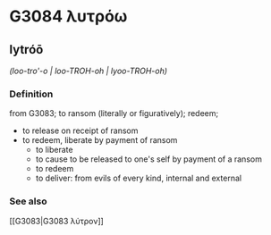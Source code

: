 # G3084 λυτρόω

## lytróō

_(loo-tro'-o | loo-TROH-oh | lyoo-TROH-oh)_

### Definition

from G3083; to ransom (literally or figuratively); redeem; 

- to release on receipt of ransom
- to redeem, liberate by payment of ransom
  - to liberate
  - to cause to be released to one's self by payment of a ransom
  - to redeem
  - to deliver: from evils of every kind, internal and external

### See also

[[G3083|G3083 λύτρον]]
